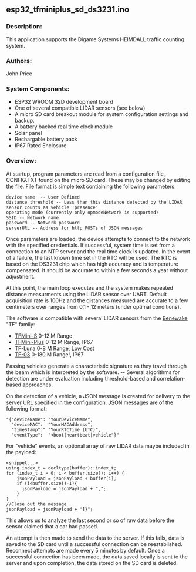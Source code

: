 ## esp32_tfminiplus_sd_ds3231.ino

### Description:
This application supports the Digame Systems HEIMDALL traffic counting system. 

### Authors: 
John Price

### System Components:
* ESP32 WROOM 32D development board
* One of several compatible LIDAR sensors (see below)
* A micro SD card breakout module for system configuration settings and backup.
* A battery backed real time clock module
* Solar panel
* Rechargable battery pack
* IP67 Rated Enclosure

### Overview:

At startup, program parameters are read from a configuration file, CONFIG.TXT found on the micro SD card. These may be changed by editing the file. File format is simple text contiaining the following parameters: 

    device name  -- User Defined
    distance threshold -- Less than this distance detected by the LIDAR sensor counts as vehicle 'presence' 
    operating mode (currently only opmodeNetwork is supported)
    SSID -- Network name
    password -- Network password
    serverURL -- Address for http POSTs of JSON messages

Once parameters are loaded, the device attempts to connect to the network with the specified credentials. If successful, system time is set from a connection to an NTP server and the real time clock is updated. In the event of a failure, the last known time set in the RTC will be used. The RTC is based on the DS3231 chip which has high accuracy and is temperature compensated. It should be accurate to within a few seconds a year without adjustment.

At this point, the main loop executes and the system makes repeated distance measurments using the LIDAR sensor over UART. Default acquisition rate is 100Hz and the distances measured are accurate to a few centimeters over ranges from 0.1 - 12 meters (under optimal conditions).

The software is compatible with several LIDAR sensors from the [Benewake](http://en.benewake.com/) "TF" family: 
* [TFMini-S](http://en.benewake.com/product/detail/5c345e26e5b3a844c472329c.html) 0-12 M Range
* [TFMini-Plus](http://en.benewake.com/product/detail/5c345cd0e5b3a844c472329b.html) 0-12 M Range, IP67
* [TF-Luna](http://en.benewake.com/product/detail/5e1c1fd04d839408076b6255.html) 0-8 M Range, Low Cost
* [TF-03](http://en.benewake.com/product/detail/5c345cc2e5b3a844c472329a.html) 0-180 M Range!, IP67

Passing vehicles generate a characteristic signature as they travel through the beam which is interpreted by the software. -- Several algorithms for detection are under evaluation including threshold-based and correlation-based approaches.

On the detection of a vehicle, a JSON message is created for delivery to the server URL specified in the configuration. JSON messages are of the following format: 

    "{"deviceName": "YourDeviceName",
      "deviceMAC":  "YourMACAddress",
      "timeStamp":" "YourRTCTime (UTC)",
      "eventType":  "<boot|heartbeat|vehicle"}"
      
For "vehicle" events, an optional array of raw LIDAR data maybe included in the payload:
   
    <snippet...>
    using index_t = decltype(buffer)::index_t;
    for (index_t i = 0; i < buffer.size(); i++) {
        jsonPayload = jsonPayload + buffer[i]; 
        if (i<buffer.size()-1){ 
          jsonPayload = jsonPayload + ",";
        }
    }
    //Close out the message
    jsonPayload = jsonPayload + "]}";
          
This allows us to analyze the last second or so of raw data before the sensor claimed that a car had passed.

An attempt is then made to send the data to the server. If this fails, data is saved to the SD card until a successful connection can be reestablished. Reconnect attempts are made every 5 minutes by default. Once a successful connection has been made, the data saved locally is sent to the server and upon completion, the data stored on the SD card is deleted. 
    
    


